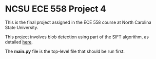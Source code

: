 # NCSU ECE 558 Project 4

This is the final project assigned in the ECE 558 course at North Carolina State University.

This project involves blob detection using part of the SIFT algorithm, as detailed [here](https://www.cs.ubc.ca/~lowe/papers/ijcv04.pdf).

The **main.py** file is the top-level file that should be run first.
